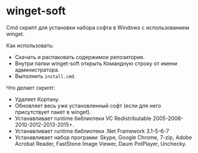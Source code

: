 # winget-soft

Cmd скрипт для установки набора софта в Windows с использованием winget.

Как использовать:
- Скачать и распаковать содержимое репозитория.
- Внутри папки winget-soft открыть Командную строку от имени администратора.
- Выполнить `install.cmd`.

Что делает скрипт:
- Удаляет Кортану.
- Обновляет весь уже установленный софт (если для него присутствует пакет в winget).
- Устанавливает runtime библиотеки VC Redistributable 2005-2008-2010-2012-2013-2015+.
- Устанавливает runtime библиотеки .Net Framework 3.1-5-6-7
- Устанавливает набор программ: Skype, Google Chrome, 7-zip, Adobe Acrobat Reader, FastStone Image Viewer, Daum PotPlayer, Unchecky.
